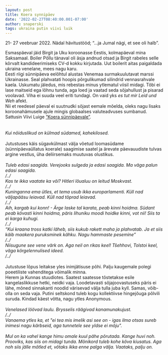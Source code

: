 ```yaml
---
layout: post
title: Koera synnipäev
date: '2022-02-27T08:40:00.001-07:00'
author: snaperski
tags: ukraina putin viivi luik
---
```


21- 27 veebruar 2022. Nädal hävitustööd; “...ja Jumal nägi, et see oli halb”. 

Esmaspäeval jäid Birgit ja Uku koroonasse Eestis, kolmapäeval mina Saksamaal. Boiler Põllu tänaval oli äsja andnud otsad ja Birgit rabeles selle kõrvalt kandideerimiseks CV-d kokku kirjutada. Uut boilerit aitas paigaldada ukraina venelane, mees nagu karu. 
<br>
Eesti riigi sünnipäeva eelõhtul alustas Venemaa surmakuulutavat marssi Ukrainasse. Seal plahvatati hoopis põrgulikumad silindrid vennasrahvale kaela. Uskumatu jäledus, mis rebestas minus ytlematul viisil midagi. Tõbi ei lase maitseid ega lõhnu tunda, aga loed ja vaatad seda sõjahullust ja pisarad voolavad. Viha ei suuda veel eriti tundagi. On vaid yks <i>es tut mir Leid und Weh </i>afekt.
<br>
Nii et reedesel päeval ei suutnudki sõjast eemale mõelda, oleks nagu lisaks koroonahämusele ajule mingis globaalses valuteadvuses sumbanud. Sattusin Viivi Luige [“Koera sünnipäevale”](https://jupiter.err.ee/1079443/kuuldemang-viivi-luik-koera-sunnipaev).  
<br><br>
<i>Kui nõiduslikud on külmad südamed, kahekilosed.</i>
<br><br>
Jutustuses käis sügavkülmast välja võetud loomasüdame (sünnipäevaüllatus koerale) saagimise saatel ja ärevate päevauudiste tulvas argine vestlus, üha deliirsemaks muutuvas olustikus.
<br><br>
<i>Tuleb edasi saagida. Verejooks sulgeda ja edasi saagida. Ma väga palun edasi saagida.<br>
/../<br>
Kas te ikka vaatate ka või? Hitleri lõualuu on leitud Moskvast.<br>
/../<br>
Kuninganna ema ütles, et tema usub ikka europarlamenti. Küll nad väljapääsu leiavad. Küll nad tõprad leiavad.<br>
/../<br>
Aih, kargab kui konn! - Ärge laske tal karata, peab kinni hoidma. Südant peab kõvasti kinni hoidma, päris lihuniku moodi hoidke kinni, vot nii! Siis ta ei karga kuhugi.<br>
/../<br>
“Kui kraana tross katki läheb, siis kukub rakett maha ja plahvatab. Ja et siis käib maakera puruksminek kähku. Nagu hammaste pesemine”<br>
/../<br>
Niisugune see vene värk on. Aga neil on rikas keel! Tšehhovi, Tolstoi keel, väga kõrgelennulised ideed.<br>
/../<br></i>
<br>
Jutustuse lõpus leitakse yles inimjätisuse põhi. Palju kaugemale polegi poeetiliste vahenditega võimalik minna.<br>
Herem ja Kunnas stuudiotes. Saatest saatesse tõstetakse esile kangelaslikkuse hetki, neidki vaja. Loodetavasti sõjajoovastuseks päris ei lähe, mõned sinnakanti noodid värisevad välja tulla juba kyll. Samas, võib-olla on seda vaja. Putini seltskond tuleb kogu kollektiivse hingejõuga põlvili suruda. Kindad käest võtta, nagu ytles Anonymous. 
<br><br>
<i> Venelased löövad laulu. Brysselis räägivad kanamunakujust.<br>
/../<br>
Vanaema ytles ka, et "ei tea mis imelik asi see on - igas ilma otsas sureb inimesi nagu kärbseid, aga tunnetele see yldse ei mõju".<br><br>
Mul on ka vahel kange himu omale kuul pähe põrutada. Kange huvi noh. Prooviks, kas siis on midagi tunda. Mõnikord tuleb kohe kõva kiusatus. Aga noh siis jälle mõtled et, võtaks ikka enne palga välja. Vaataks, palju on.</i> 
